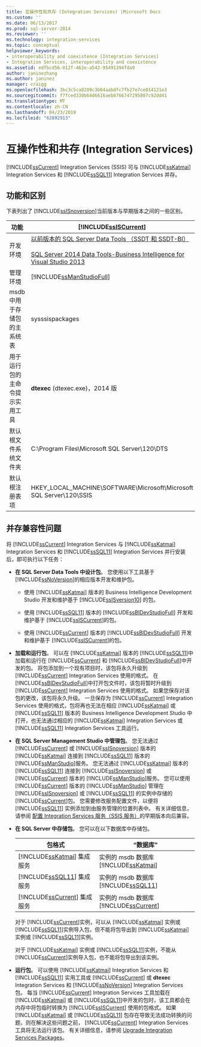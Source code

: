 ```yaml
---
title: 互操作性和共存 (Integration Services) |Microsoft Docs
ms.custom: ''
ms.date: 06/13/2017
ms.prod: sql-server-2014
ms.reviewer: ''
ms.technology: integration-services
ms.topic: conceptual
helpviewer_keywords:
- interoperability and coexistence [Integration Services]
- Integration Services, interoperability and coexistence
ms.assetid: edfbcd56-012f-462e-a542-95491394fda9
author: janinezhang
ms.author: janinez
manager: craigg
ms.openlocfilehash: 3bc3c5ca8209c3b04aabdfc7fb27e7ce014121e3
ms.sourcegitcommit: f7fced330b64d6616aeb8766747295807c92dd41
ms.translationtype: MT
ms.contentlocale: zh-CN
ms.lasthandoff: 04/23/2019
ms.locfileid: "62892913"
---
```

# <a name="interoperability-and-coexistence-integration-services"></a>互操作性和共存 (Integration Services)
  [!INCLUDE[ssCurrent](../../includes/sscurrent-md.md)] Integration Services (SSIS) 可与 [!INCLUDE[ssKatmai](../../includes/sskatmai-md.md)] Integration Services 和 [!INCLUDE[ssSQL11](../../includes/sssql11-md.md)] Integration Services 并存。  
  
## <a name="features-and-differences"></a>功能和区别  
 下表列出了 [!INCLUDE[ssISnoversion](../../includes/ssisnoversion-md.md)]当前版本与早期版本之间的一些区别。  
  
|功能|[!INCLUDE[ssISCurrent](../../includes/ssiscurrent-md.md)]|[!INCLUDE[ssISversion11](../../includes/ssisversion11-md.md)]|[!INCLUDE[ssISversion10](../../includes/ssisversion10-md.md)]|  
|-------------|-------------------------------|---------------------------------|---------------------------------|  
|开发环境|[以前版本的 SQL Server Data Tools （SSDT 和 SSDT-BI）](/ssdt/previous-releases-of-sql-server-data-tools-ssdt-and-ssdt-bi)<br /><br /> [SQL Server 2014 Data Tools-Business Intelligence for Visual Studio 2013](https://www.microsoft.com/download/details.aspx?id=42313)|[SQL Server Data Tools for Visual Studio 2010](https://msdn.microsoft.com/library/hh500335\(v=vs.103\).aspx)<br /><br /> [SQL Server Data Tools-Business Intelligence for Visual Studio 2012](https://www.microsoft.com/download/details.aspx?id=36843)|Business Intelligence Development Studio ([!INCLUDE[msCoName](../../includes/msconame-md.md)] [!INCLUDE[vsOrcas](../../includes/vsorcas-md.md)])|  
|管理环境|[!INCLUDE[ssManStudioFull](../../includes/ssmanstudiofull-md.md)]|[!INCLUDE[ssManStudioFull](../../includes/ssmanstudiofull-md.md)]|[!INCLUDE[ssManStudioFull](../../includes/ssmanstudiofull-md.md)]|  
|msdb 中用于存储包的主系统表|sysssispackages|sysssispackages|sysssispackages|  
|用于运行包的主命令提示实用工具|**dtexec** (dtexec.exe)，2014 版|**dtexec** (dtexec.exe), 2012 版|**dtexec** (dtexec.exe), 2008 版|  
|默认根文件系统文件夹|C:\Program Files\Microsoft SQL Server\120\DTS|C:\Program Files\Microsoft SQL Server\110\DTS|C:\Program Files\Microsoft SQL Server\100\DTS|  
|默认根注册表项|HKEY_LOCAL_MACHINE\SOFTWARE\Microsoft\Microsoft SQL Server\120\SSIS|HKEY_LOCAL_MACHINE\SOFTWARE\Microsoft\Microsoft SQL Server\110\SSIS|HKEY_LOCAL_MACHINE\SOFTWARE\Microsoft\Microsoft SQL Server\100\SSIS|  
  
## <a name="side-by-side-compatibility-issues"></a>并存兼容性问题  
 将 [!INCLUDE[ssCurrent](../../includes/sscurrent-md.md)] Integration Services 与 [!INCLUDE[ssKatmai](../../includes/sskatmai-md.md)] Integration Services 和 [!INCLUDE[ssSQL11](../../includes/sssql11-md.md)] Integration Services 并行安装后，即可执行以下任务：  
  
-   **在 SQL Server Data Tools 中设计包**。 您使用以下工具基于 [!INCLUDE[ssNoVersion](../../includes/ssnoversion-md.md)]的相应版本开发和维护包。  
  
    -   使用 [!INCLUDE[ssKatmai](../../includes/sskatmai-md.md)] 版本的 Business Intelligence Development Studio 开发和维护基于 [!INCLUDE[ssISversion10](../../includes/ssisversion10-md.md)] 的包。  
  
    -   使用 [!INCLUDE[ssSQL11](../../includes/sssql11-md.md)] 版本的 [!INCLUDE[ssBIDevStudioFull](../../includes/ssbidevstudiofull-md.md)] 开发和维护基于 [!INCLUDE[ssISCurrent](../../includes/ssiscurrent-md.md)]的包。  
  
    -   使用 [!INCLUDE[ssCurrent](../../includes/sscurrent-md.md)] 版本的 [!INCLUDE[ssBIDevStudioFull](../../includes/ssbidevstudiofull-md.md)] 开发和维护基于 [!INCLUDE[ssISCurrent](../../includes/ssiscurrent-md.md)]的包。  
  
-   **加载和运行包**。 可以在 [!INCLUDE[ssKatmai](../../includes/sskatmai-md.md)] 版本的 [!INCLUDE[ssSQL11](../../includes/sssql11-md.md)]中加载和运行在 [!INCLUDE[ssCurrent](../../includes/sscurrent-md.md)] 和 [!INCLUDE[ssBIDevStudioFull](../../includes/ssbidevstudiofull-md.md)]中开发的包。 将包添加到一个现有项目时，该包将永久升级到 [!INCLUDE[ssCurrent](../../includes/sscurrent-md.md)] Integration Services 使用的格式。 在 [!INCLUDE[ssBIDevStudioFull](../../includes/ssbidevstudiofull-md.md)]中打开包文件时，该包将暂时升级到 [!INCLUDE[ssCurrent](../../includes/sscurrent-md.md)] Integration Services 使用的格式。 如果您保存对该包的更改，该包将永久升级。 一旦保存为 [!INCLUDE[ssCurrent](../../includes/sscurrent-md.md)] Integration Services 使用的格式，包将再也无法在相应 [!INCLUDE[ssKatmai](../../includes/sskatmai-md.md)] 或 [!INCLUDE[ssSQL11](../../includes/sssql11-md.md)] 版本的 Business Intelligence Development Studio 中打开，也无法通过相应的 [!INCLUDE[ssKatmai](../../includes/sskatmai-md.md)] Integration Services 或 [!INCLUDE[ssSQL11](../../includes/sssql11-md.md)] Integration Services 工具运行。  
  
-   **在 SQL Server Management Studio 中管理包**。 您无法通过 [!INCLUDE[ssCurrent](../../includes/sscurrent-md.md)] 或 [!INCLUDE[ssISnoversion](../../includes/ssisnoversion-md.md)] 版本的 [!INCLUDE[ssKatmai](../../includes/sskatmai-md.md)] 连接到 [!INCLUDE[ssSQL11](../../includes/sssql11-md.md)] 版本的 [!INCLUDE[ssManStudio](../../includes/ssmanstudio-md.md)]服务。 您无法通过 [!INCLUDE[ssKatmai](../../includes/sskatmai-md.md)] 版本的 [!INCLUDE[ssSQL11](../../includes/sssql11-md.md)] 连接到 [!INCLUDE[ssISnoversion](../../includes/ssisnoversion-md.md)] 或 [!INCLUDE[ssCurrent](../../includes/sscurrent-md.md)] 版本的 [!INCLUDE[ssManStudio](../../includes/ssmanstudio-md.md)]服务。 您可以使用 [!INCLUDE[ssCurrent](../../includes/sscurrent-md.md)] 版本的 [!INCLUDE[ssManStudio](../../includes/ssmanstudio-md.md)] 管理在 [!INCLUDE[ssISnoversion](../../includes/ssisnoversion-md.md)] 或 [!INCLUDE[ssSQL11](../../includes/sssql11-md.md)] 的实例中存储的 [!INCLUDE[ssCurrent](../../includes/sscurrent-md.md)]包。 您需要修改服务配置文件，以便将 [!INCLUDE[ssSQL11](../../includes/sssql11-md.md)] 实例添加到由服务管理的位置列表中。 有关详细信息，请参阅 [配置 Integration Services 服务（SSIS 服务）](../service/integration-services-service-ssis-service.md)的早期版本向后兼容。  
  
-   **在 SQL Server 中存储包**。 您可以在以下数据库中存储包。  
  
    |包格式|“数据库”|  
    |--------------------|--------------|  
    |[!INCLUDE[ssKatmai](../../includes/sskatmai-md.md)] 集成服务|实例的 msdb 数据库 [!INCLUDE[ssKatmai](../../includes/sskatmai-md.md)]|  
    |[!INCLUDE[ssSQL11](../../includes/sssql11-md.md)] 集成服务|实例的 msdb 数据库 [!INCLUDE[ssSQL11](../../includes/sssql11-md.md)]|  
    |[!INCLUDE[ssCurrent](../../includes/sscurrent-md.md)] 集成服务|实例的 msdb 数据库 [!INCLUDE[ssCurrent](../../includes/sscurrent-md.md)]|  
  
     对于 [!INCLUDE[ssCurrent](../../includes/sscurrent-md.md)]实例，可以从 [!INCLUDE[ssKatmai](../../includes/sskatmai-md.md)] 实例或 [!INCLUDE[ssSQL11](../../includes/sssql11-md.md)]实例导入包，但不能将包导出到 [!INCLUDE[ssKatmai](../../includes/sskatmai-md.md)] 实例或 [!INCLUDE[ssSQL11](../../includes/sssql11-md.md)]实例。  
  
     对于 [!INCLUDE[ssKatmai](../../includes/sskatmai-md.md)] 实例或 [!INCLUDE[ssSQL11](../../includes/sssql11-md.md)]实例，不能从 [!INCLUDE[ssCurrent](../../includes/sscurrent-md.md)]实例导入包，也不能将包导出到该实例。  
  
-   **运行包**。 可以使用 [!INCLUDE[ssKatmai](../../includes/sskatmai-md.md)] Integration Services 和 [!INCLUDE[ssSQL11](../../includes/sssql11-md.md)] 实用工具或 [!INCLUDE[ssCurrent](../../includes/sscurrent-md.md)] 或 **dtexec** Integration Services 和 [!INCLUDE[ssNoVersion](../../includes/ssnoversion-md.md)] Integration Services 包。 每当 [!INCLUDE[ssCurrent](../../includes/sscurrent-md.md)] Integration Services 工具加载在 [!INCLUDE[ssKatmai](../../includes/sskatmai-md.md)] 或 [!INCLUDE[ssSQL11](../../includes/sssql11-md.md)]中开发的包时，该工具都会在内存中将包临时转换为 [!INCLUDE[ssISCurrent](../../includes/ssiscurrent-md.md)] 使用的包格式。 如果 [!INCLUDE[ssKatmai](../../includes/sskatmai-md.md)] 或 [!INCLUDE[ssSQL11](../../includes/sssql11-md.md)] 包存在导致无法成功转换的问题，则在解决这些问题之前， [!INCLUDE[ssCurrent](../../includes/sscurrent-md.md)] Integration Services 工具将无法运行该包。 有关详细信息，请参阅 [Upgrade Integration Services Packages](upgrade-integration-services-packages.md)。  
  
  
